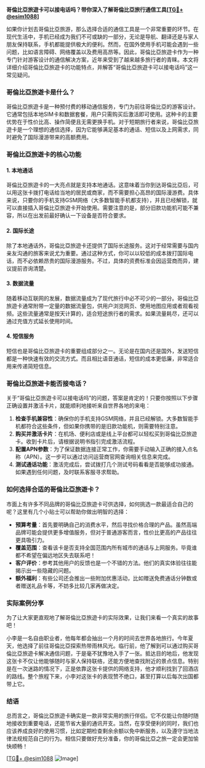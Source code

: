**哥倫比亞旅遊卡可以接电话吗？带你深入了解哥倫比亞旅行通信工具[[TG💪+ @esim1088](https://t.me/s/esim1088)]**

如果你计划去哥倫比亞旅游，那么选择合适的通信工具是一个非常重要的环节。在现代生活中，手机已经成为我们不可或缺的一部分，无论是导航、翻译还是与家人朋友保持联系，手机都能提供极大的便利。然而，在国外使用手机可能会遇到一些问题，比如语言障碍、网络覆盖以及费用高昂等。因此，哥倫比亞旅遊卡作为一种专门针对游客设计的通信解决方案，近年来受到了越来越多旅行者的青睐。本文将详细介绍哥倫比亞旅遊卡的功能特点，并解答“哥倫比亞旅遊卡可以接电话吗”这一常见疑问。

### 哥倫比亞旅遊卡是什么？

哥倫比亞旅遊卡是一种预付费的移动通信服务，专门为前往哥倫比亞的游客设计。它通常包括本地SIM卡和数据套餐，用户只需购买后激活即可使用。这种卡的主要优势在于性价比高、操作简便且无需更换手机。对于短期旅行者来说，哥倫比亞旅遊卡是一个理想的通信选择，因为它能够满足基本的通话、短信以及上网需求，同时避免了国际漫游带来的高额费用。

### 哥倫比亞旅遊卡的核心功能

#### 1. **本地通话**
哥倫比亞旅遊卡的一大亮点就是支持本地通话。这意味着当你到达哥倫比亞后，可以用这张卡拨打电话给当地的居民或商家，而不需要担心高昂的国际漫游费。具体来说，只要你的手机支持GSM网络（大多数智能手机都支持），并且已经解锁，就可以直接插入哥倫比亞旅遊卡开始使用。需要注意的是，部分旧款功能机可能不兼容，所以在出发前最好确认一下设备是否符合要求。

#### 2. **国际长途**
除了本地通话外，哥倫比亞旅遊卡还提供了国际长途服务。这对于经常需要与国内亲友沟通的旅客来说尤为重要。通过这种方式，你可以以较低的成本拨打国际电话，而不必依赖昂贵的国际漫游服务。不过，具体的资费标准会因运营商而异，建议提前咨询清楚。

#### 3. **数据流量**
随着移动互联网的发展，数据流量成为了现代旅行中必不可少的一部分。哥倫比亞旅遊卡通常附带一定量的数据流量包，供用户浏览网页、使用地图应用或者观看视频。这些流量通常是按天计算的，适合短途旅行者的需求。如果流量耗尽，还可以通过充值方式延长使用时间。

#### 4. **短信服务**
短信也是哥倫比亞旅遊卡的重要组成部分之一。无论是在国内还是国外，发送短信都是一种快速有效的交流方式。而且相比语音通话，短信的成本更低廉，非常适合用来传递简短信息。

### 哥倫比亞旅遊卡能否接电话？

关于“哥倫比亞旅遊卡可以接电话吗”的问题，答案是肯定的！只要你按照以下步骤正确设置并激活卡片，就能顺利地接听来自世界各地的来电：

1. **检查手机兼容性**：确保你的手机支持GSM网络，并且已经解锁。大多数智能手机都符合这些条件，但如果你携带的是旧款功能机，则需要特别注意。
2. **购买并激活卡片**：在机场、便利店或是线上平台都可以轻松买到哥倫比亞旅遊卡。收到卡片后，请根据说明书指引完成激活流程。
3. **配置APN参数**：为了保证数据连接正常工作，你需要手动输入正确的接入点名称（APN）。这一步可以通过访问运营商官网查询相关信息来完成。
4. **测试通话功能**：激活完成后，尝试拨打几个测试号码看看是否能够成功接通。如果遇到任何问题，及时联系客服寻求帮助。

### 如何选择合适的哥倫比亞旅遊卡？

市面上有许多不同品牌的哥倫比亞旅遊卡可供选择，如何挑选一款最适合自己的呢？这里有几个小贴士可以帮助你做出明智的选择：

- **预算考量**：首先要明确自己的消费水平，然后寻找价格合理的产品。虽然高端品牌可能会提供更多增值服务，但对于普通游客而言，性价比更高的产品往往更具吸引力。
- **覆盖范围**：查看该卡是否支持全国范围内所有城市的通话与上网服务。毕竟谁都不希望在偏远地区失去联系吧！
- **客户评价**：参考其他用户的反馈也是一个不错的方法。他们的真实体验往往能揭示出一些隐藏的问题。
- **额外福利**：有些公司还会推出一些附加优惠活动，比如赠送免费通话分钟数或者赠送礼品卡等，不妨多比较几家再做决定。

### 实际案例分享

为了让大家更直观地了解哥倫比亞旅遊卡的实际效果，让我们来看一个真实的故事吧！

小李是一名自由职业者，他每年都会抽出一个月的时间去世界各地旅行。今年夏天，他选择了前往哥倫比亞探索热带雨林风光。临行前，他了解到可以通过购买哥倫比亞旅遊卡解决通信问题，于是毫不犹豫地入手了一张。抵达目的地后，他发现这张卡不仅让他能够随时与家人保持联络，还能方便地查找附近的景点信息。特别是在一次迷路的情况下，正是依靠这张卡提供的网络支持，他才顺利找到了回酒店的路线。整个旅程下来，小李对这张卡的表现赞不绝口，甚至打算以后每次出国都带上它。

### 结语

总而言之，哥倫比亞旅遊卡确实是一款非常实用的旅行伴侣。它不仅能让你随时随地接收到重要电话，还能节省大量的通讯开支。当然，在享受便利的同时，我们也应该养成良好的使用习惯，比如定期检查剩余余额以免中断服务，以及遵守当地法律法规规范自己的行为。相信只要做好充分准备，你的哥倫比亞之旅一定会更加愉快顺畅！

[[TG💪+ @esim1088](https://t.me/s/esim1088) ![Image](https://i.postimg.cc/4NQfJmqS/Snipaste-2025-05-13-00-14-12.png)]